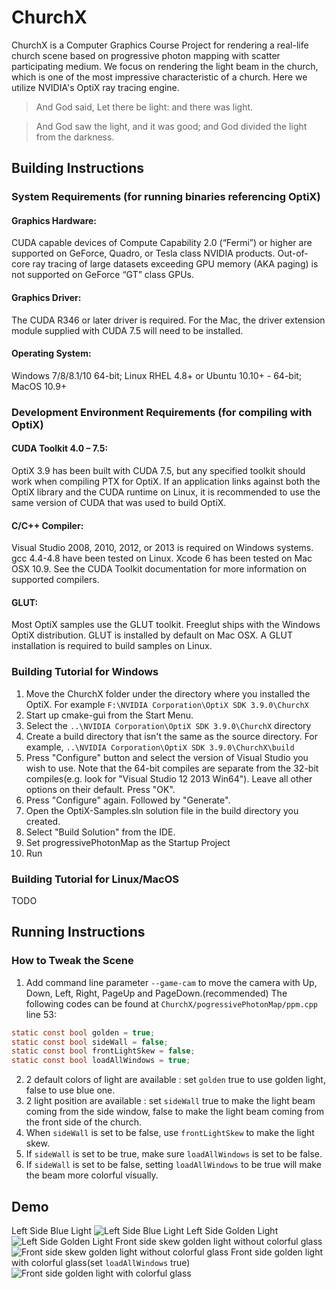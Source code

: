 # ChurchX
ChurchX is a Computer Graphics Course Project for rendering a real-life church scene based on progressive photon mapping with scatter participating medium. We focus on rendering the light beam in the church, which is one of the most impressive characteristic of a church. Here we utilize NVIDIA's OptiX ray tracing engine.

> And God said, Let there be light: and there was light.

> And God saw the light, and it was good; and God divided the light from the darkness.

## Building Instructions

### System Requirements (for running binaries referencing OptiX)

#### Graphics Hardware:
CUDA capable devices of Compute Capability 2.0 (“Fermi”) or higher are supported on GeForce, Quadro, or Tesla class NVIDIA products. Out-of-core ray tracing of large datasets exceeding GPU memory (AKA paging) is not supported on GeForce “GT” class GPUs.
#### Graphics Driver:
The CUDA R346 or later driver is required. For the Mac, the driver extension module supplied with CUDA 7.5 will need to be installed.
#### Operating System:
Windows 7/8/8.1/10 64-bit; Linux RHEL 4.8+ or Ubuntu 10.10+ - 64-bit; MacOS 10.9+

### Development Environment Requirements (for compiling with OptiX)

#### CUDA Toolkit 4.0 – 7.5:
OptiX 3.9 has been built with CUDA 7.5, but any specified toolkit should work when compiling PTX for OptiX. If an application links against both the OptiX library and the CUDA runtime on Linux, it is recommended to use the same version of CUDA that was used to build OptiX.
#### C/C++ Compiler:
Visual Studio 2008, 2010, 2012, or 2013 is required on Windows systems. gcc 4.4-4.8 have been tested on Linux. Xcode 6 has been tested on Mac OSX 10.9. See the CUDA Toolkit documentation for more information on supported compilers.
#### GLUT:
Most OptiX samples use the GLUT toolkit. Freeglut ships with the Windows OptiX distribution. GLUT is installed by default on Mac OSX. A GLUT installation is required to build samples on Linux.

### Building Tutorial for Windows
1. Move the ChurchX folder under the directory where you installed the OptiX.
    For example
    `F:\NVIDIA Corporation\OptiX SDK 3.9.0\ChurchX`
2. Start up cmake-gui from the Start Menu.
3. Select the `..\NVIDIA Corporation\OptiX SDK 3.9.0\ChurchX` directory
4. Create a build directory that isn't the same as the source directory.  For example, `..\NVIDIA Corporation\OptiX SDK 3.9.0\ChurchX\build`
5. Press "Configure" button and select the version of Visual Studio you wish to use.  Note that the 64-bit compiles are separate from the 32-bit compiles(e.g. look for "Visual Studio 12 2013 Win64").  Leave all other options on
   their default.  Press "OK".
6. Press "Configure" again.  Followed by "Generate".
7. Open the OptiX-Samples.sln solution file in the build directory you created.
8. Select "Build Solution" from the IDE.
9. Set progressivePhotonMap as the Startup Project
10. Run

### Building Tutorial for Linux/MacOS
TODO

## Running Instructions
### How to Tweak the Scene
1. Add command line parameter `--game-cam` to move the camera with Up, Down, Left, Right, PageUp and PageDown.(recommended)
The following codes can be found at `ChurchX/pogressivePhotonMap/ppm.cpp` line 53:
``` c
static const bool golden = true;
static const bool sideWall = false;
static const bool frontLightSkew = false;
static const bool loadAllWindows = true;
```
2. 2 default colors of light are available : set `golden` true to use golden light, false to use blue one.
3. 2 light position are available : set `sideWall` true to make the light beam coming from the side window, false to make the light beam coming from the front side of the church.
4. When `sideWall` is set to be false, use `frontLightSkew` to make the light skew.
5. If `sideWall` is set to be true, make sure `loadAllWindows` is set to be false.
6. If `sideWall` is set to be false, setting `loadAllWindows` to be true will make the beam more colorful visually.

## Demo
Left Side Blue Light
![Left Side Blue Light](https://raw.githubusercontent.com/DoraXingyu/ChurchX_new/master/demo/sample1.png)
Left Side Golden Light
![Left Side Golden Light](https://raw.githubusercontent.com/DoraXingyu/ChurchX_new/master/demo/sample2.png)
Front side skew golden light without colorful glass
![Front side skew golden light without colorful glass](https://raw.githubusercontent.com/DoraXingyu/ChurchX_new/master/demo/sample3.png)
Front side golden light with colorful glass(set `loadAllWindows` true)
![Front side golden light with colorful glass](https://raw.githubusercontent.com/DoraXingyu/ChurchX_new/master/demo/sample102.png)

